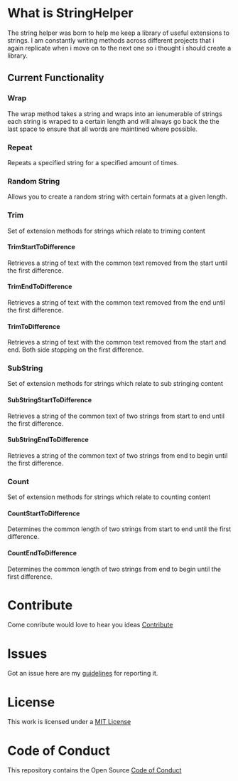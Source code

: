 # What is StringHelper

The string helper was born to help me keep a library of useful extensions to strings. I am constantly writing methods across different projects that i again replicate when i move on to the next one so i thought i should create a library. 

## Current Functionality
### Wrap
The wrap method takes a string and wraps into an ienumerable of strings each string is wraped to a certain length and will always go back the the last space to ensure that all words are maintined where possible.

### Repeat
Repeats a specified string for a specified amount of times.

### Random String
Allows you to create a random string with certain formats at a given length.
  
### Trim
Set of extension methods for strings which relate to triming content
#### TrimStartToDifference
Retrieves a string of text with the common text removed from the start until the first difference.
#### TrimEndToDifference
Retrieves a string of text with the common text removed from the end until the first difference.
#### TrimToDifference
Retrieves a string of text with the common text removed from the start and end. Both side stopping on the first difference.

### SubString
Set of extension methods for strings which relate to sub stringing content
#### SubStringStartToDifference
Retrieves a string of the common text of two strings from start to end until the first difference.
#### SubStringEndToDifference
Retrieves a string of the common text of two strings from end to begin until the first difference.

### Count
Set of extension methods for strings which relate to counting content
#### CountStartToDifference
Determines the common length of two strings from start to end until the first difference.
#### CountEndToDifference
Determines the common length of two strings from end to begin until the first difference.


# Contribute

Come conribute would love to hear you ideas [Contribute](https://github.com/SamB1990/StringHelper/blob/master/CONTRIBUTING.md)

# Issues

Got an issue here are my [guidelines](https://github.com/SamB1990/StringHelper/blob/master/CONTRIBUTING.md#issues) for reporting it.

# License

This work is licensed under a [MIT License](https://github.com/SamB1990/StringHelper/blob/master/LICENSE)

# Code of Conduct

This repository contains the Open Source [Code of Conduct](https://github.com/SamB1990/StringHelper/blob/master/CODE_OF_CONDUCT.md)

